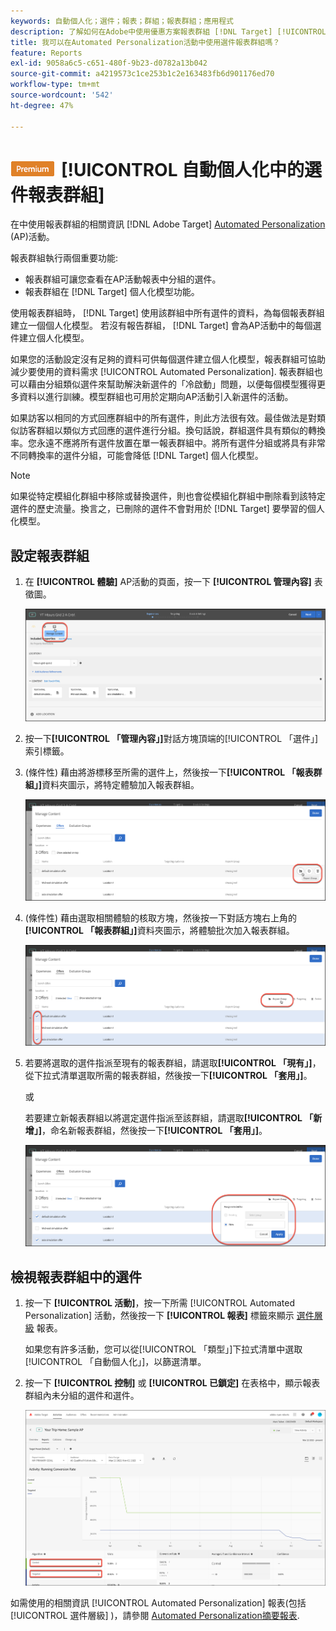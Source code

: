 ```yaml
---
keywords: 自動個人化；選件；報表；群組；報表群組；應用程式
description: 了解如何在Adobe中使用優惠方案報表群組 [!DNL Target] [!UICONTROL Automated Personalization] 活動。
title: 我可以在Automated Personalization活動中使用選件報表群組嗎？
feature: Reports
exl-id: 9058a6c5-c651-480f-9b23-d0782a13b042
source-git-commit: a4219573c1ce253b1c2e163483fb6d901176ed70
workflow-type: tm+mt
source-wordcount: '542'
ht-degree: 47%

---
```


# ![PREMIUM](/help/main/assets/premium.png)[!UICONTROL  自動個人化中的選件報表群組]

在中使用報表群組的相關資訊 [!DNL Adobe Target] [Automated Personalization](/help/main/c-activities/t-automated-personalization/automated-personalization.md) (AP)活動。

報表群組執行兩個重要功能:

* 報表群組可讓您查看在AP活動報表中分組的選件。
* 報表群組在 [!DNL Target] 個人化模型功能。

使用報表群組時， [!DNL Target] 使用該群組中所有選件的資料，為每個報表群組建立一個個人化模型。 若沒有報告群組， [!DNL Target] 會為AP活動中的每個選件建立個人化模型。

如果您的活動設定沒有足夠的資料可供每個選件建立個人化模型，報表群組可協助減少要使用的資料需求 [!UICONTROL Automated Personalization]. 報表群組也可以藉由分組類似選件來幫助解決新選件的「冷啟動」問題，以便每個模型獲得更多資料以進行訓練。模型群組也可用於定期向AP活動引入新選件的活動。

如果訪客以相同的方式回應群組中的所有選件，則此方法很有效。最佳做法是對類似訪客群組以類似方式回應的選件進行分組。換句話說，群組選件具有類似的轉換率。您永遠不應將所有選件放置在單一報表群組中。將所有選件分組或將具有非常不同轉換率的選件分組，可能會降低 [!DNL Target] 個人化模型。

>[!NOTE]
>
>如果從特定模組化群組中移除或替換選件，則也會從模組化群組中刪除看到該特定選件的歷史流量。換言之，已刪除的選件不會對用於 [!DNL Target] 要學習的個人化模型。

## 設定報表群組

1. 在 **[!UICONTROL 體驗]** AP活動的頁面，按一下 **[!UICONTROL 管理內容]** 表徵圖。

   ![「管理內容」圖示](/help/main/c-reports/assets/ap_manage_content.png)

1. 按一下&#x200B;**[!UICONTROL 「管理內容」]**&#x200B;對話方塊頂端的[!UICONTROL 「選件」]索引標籤。
1. (條件性) 藉由將游標移至所需的選件上，然後按一下&#x200B;**[!UICONTROL 「報表群組」]**&#x200B;資料夾圖示，將特定體驗加入報表群組。

   ![報表群組圖示](/help/main/c-reports/assets/ap_manage_content_2.png)

1. (條件性) 藉由選取相關體驗的核取方塊，然後按一下對話方塊右上角的&#x200B;**[!UICONTROL 「報表群組」]**&#x200B;資料夾圖示，將體驗批次加入報表群組。

   ![報表群組圖示](/help/main/c-reports/assets/ap_manage_content_3.png)

1. 若要將選取的選件指派至現有的報表群組，請選取&#x200B;**[!UICONTROL 「現有」]**，從下拉式清單選取所需的報表群組，然後按一下&#x200B;**[!UICONTROL 「套用」]**。

   或

   若要建立新報表群組以將選定選件指派至該群組，請選取&#x200B;**[!UICONTROL 「新增」]**，命名新報表群組，然後按一下&#x200B;**[!UICONTROL 「套用」]**。

   ![建立新報表群組的新圖示](/help/main/c-reports/assets/ap_reporting_groups.png)

## 檢視報表群組中的選件

1. 按一下 **[!UICONTROL 活動]**，按一下所需 [!UICONTROL Automated Personalization] 活動，然後按一下 **[!UICONTROL 報表]** 標籤來顯示 [選件層級](/help/main/c-reports/personalization-reports/reports-ap.md) 報表。

   如果您有許多活動，您可以從[!UICONTROL 「類型」]下拉式清單中選取[!UICONTROL 「自動個人化」]，以篩選清單。

1. 按一下 **[!UICONTROL 控制]** 或 **[!UICONTROL 已鎖定]** 在表格中，顯示報表群組內未分組的選件和選件。

   ![選件群組：控制與鎖定](/help/main/c-reports/c-report-settings/assets/offer-groups.png)

如需使用的相關資訊 [!UICONTROL Automated Personalization] 報表(包括 [!UICONTROL 選件層級] )，請參閱 [Automated Personalization摘要報表](/help/main/c-reports/personalization-reports/reports-ap.md).


